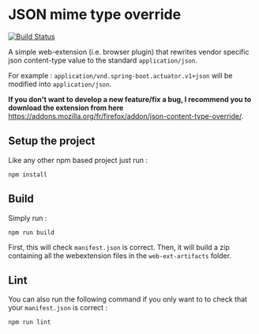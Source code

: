 # JSON mime type override

[![Build Status](https://travis-ci.org/clemstoquart/webextension-json-mime-type.svg?branch=master)](https://travis-ci.org/clemstoquart/webextension-json-mime-type)

A simple web-extension (i.e. browser plugin) that rewrites vendor specific json content-type value to the standard `application/json`.

For example : `application/vnd.spring-boot.actuator.v1+json` will be modified into `application/json`.

**If you don't want to develop a new feature/fix a bug, I recommend you to download the extension from here** https://addons.mozilla.org/fr/firefox/addon/json-content-type-override/.

## Setup the project

Like any other npm based project just run :

	npm install

## Build

Simply run :

	npm run build

First, this will check `manifest.json` is correct. Then, it will build a zip containing all the webextension files in the `web-ext-artifacts` folder.

## Lint

You can also run the following command if you only want to to check that your `manifest.json` is correct :

	npm run lint
